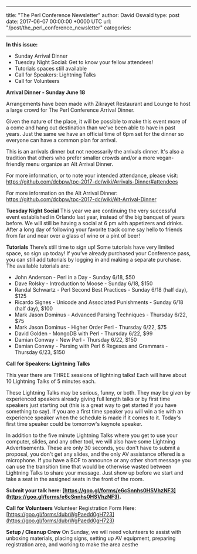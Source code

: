 
---
title: "The Perl Conference Newsletter"
author: David Oswald
type: post
date: 2017-06-07 00:00:00 +0000 UTC
url: "/post/the_perl_conference_newsletter"
categories:

---

**In this issue:**

 - Sunday Arrival Dinner
 - Tuesday Night Social: Get to know your fellow attendees!
 - Tutorials spaces still available
 - Call for Speakers: Lightning Talks
 - Call for Volunteers

**Arrival Dinner - Sunday June 18**

Arrangements have been made with Zikrayet Restaurant and Lounge to host a large crowd for The Perl Conference Arrival Dinner.

Given the nature of the place, it will be possible to make this event more of a come and hang out destination than we've been able to have in past years. Just the same we have an official time of 6pm set for the dinner so everyone can have a common plan for arrival.
 
This is an arrivals dinner but not necessarily the arrivals dinner. It's also a tradition that others who prefer smaller crowds and/or a more vegan-friendly menu organize an Alt Arrival Dinner.

For more information, or to note your intended attendance, please visit: https://github.com/dcbpw/tpc-2017-dc/wiki/Arrivals-Dinner#attendees 
 
For more information on the Alt Arrival Dinner: https://github.com/dcbpw/tpc-2017-dc/wiki/Alt-Arrival-Dinner 

**Tuesday Night Social**
This year we are continuing the very successful event established in Orlando last year, instead of the big banquet of years before.  We will still be having a social at 6 pm with appetizers and drinks.  After a long day of following your favorite track come say hello to friends from far and near over a glass of wine or a pint of beer!

**Tutorials**
There’s still time to sign up! Some tutorials have very limited space, so sign up today!  If you’ve already purchased your Conference pass, you can still add tutorials by logging in and making a separate purchase.  The available tutorials are:
 

 - John Anderson - Perl in a Day - Sunday 6/18, $50
 - Dave Rolsky - Introduction to Moose -  Sunday 6/18, $150
 - Randal Schwartz - Perl Second Best Practices - Sunday 6/18 (half day), $125
 - Ricardo Signes - Unicode and Associated Punishments - Sunday 6/18 (half day), $100
 - Mark Jason Dominus - Advanced Parsing Techniques - Thursday 6/22, $75
 - Mark Jason Dominus - Higher Order Perl - Thursday 6/22, $75
 - David Golden - MongoDB with Perl - Thursday 6/22, $99
 - Damian Conway - New Perl - Thursday 6/22, $150
 - Damian Conway - Parsing with Perl 6 Regexes and Grammars - Thursday 6/23, $150

**Call for Speakers: Lightning Talks**
 
This year there are THREE sessions of lightning talks! Each  will have about 10 Lightning Talks of 5 minutes each.
 
These Lightning Talks may be serious, funny, or both. They may be given by experienced speakers already giving full length talks or by first time speakers just starting out (this is a great way to get started if you have something to say). If you are a first time speaker you will win a tie with an experience speaker when the schedule is made if it comes to it. Today's first time speaker could be tomorrow's keynote speaker.
 
In addition to the five minute Lightning Talks where you get to use your computer, slides, and any other tool, we will also have some Lightning Advertisements. These are only 30 seconds, you don't have to submit a proposal, you don't get any slides, and the only AV assistance offered is a microphone. If you have a BOF to announce or any other short message you can use the transition time that would be otherwise wasted between Lightning Talks to share your message. Just show up before we start and take a seat in the assigned seats in the front of the room.
 

**Submit your talk here: [https://goo.gl/forms/e6cSnnhs0HSVhzNF3](https://goo.gl/forms/e6cSnnhs0HSVhzNF3).**
 
**Call for Volunteers**
Volunteer Registration Form Here:   [https://goo.gl/forms/dubrWgPaedd0gH723](https://goo.gl/forms/dubrWgPaedd0gH723)

**Setup / Cleanup Crew**
On Sunday, we will need volunteers to assist with unboxing materials, placing signs, setting up AV equipment, preparing registration area, and working to make the area aesthe